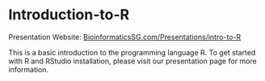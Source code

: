 # Introduction-to-R

Presentation Website: [BioinformaticsSG.com/Presentations/intro-to-R](BioinformaticsSG.com/Presentations/intro-to-R)

This is a basic introduction to the programming language R. To get started with R and RStudio installation, please visit our presentation page for more information.
